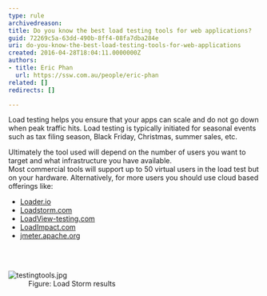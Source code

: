 ```yaml
---
type: rule
archivedreason: 
title: Do you know the best load testing tools for web applications?
guid: 72269c5a-63dd-490b-8ff4-08fa7dba284e
uri: do-you-know-the-best-load-testing-tools-for-web-applications
created: 2016-04-28T18:04:11.0000000Z
authors:
- title: Eric Phan
  url: https://ssw.com.au/people/eric-phan
related: []
redirects: []

---
```



<p>Load testing helps you ensure that your apps can scale and do not go down when peak traffic hits. Load testing is typically initiated for seasonal events such as tax filing season, Black Friday, Christmas, summer sales, etc.</p><p>Ultimately the tool used will depend on the number of users you want to target and what infrastructure you have available.&#160;<br>Most commercial tools will support up to 50 virtual users in the load test but on your hardware. Alternatively, for more users you should use cloud based offerings like&#58;</p><p><ul><li><a href="https&#58;//loader.io/">Loader.io</a>&#160;<br></li><li><a href="https&#58;//loadstorm.com/">Loadstorm.com</a></li><li><a href="https&#58;//www.loadview-testing.com/">LoadView-testing.com</a></li><li><a href="https&#58;//loadimpact.com/">LoadImpact.com</a></li><li><a href="http&#58;//jmeter.apache.org/">jmeter.apache.org</a>​<br></li></ul></p>
<br><excerpt class='endintro'></excerpt><br>
<dl class="image"><dt><img src="/PublishingImages/testingtools9.jpg" alt="testingtools.jpg" /></dt><dd>Figure&#58; Load Storm results​<br></dd></dl>



